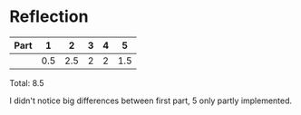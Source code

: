 # Reflection

| Part | 1 | 2 | 3 | 4 | 5 |
|------|---|---|---|---|---|
|      |0.5|2.5| 2 | 2 | 1.5 |

Total: 8.5

I didn't notice big differences between first part, 5 only partly implemented.
